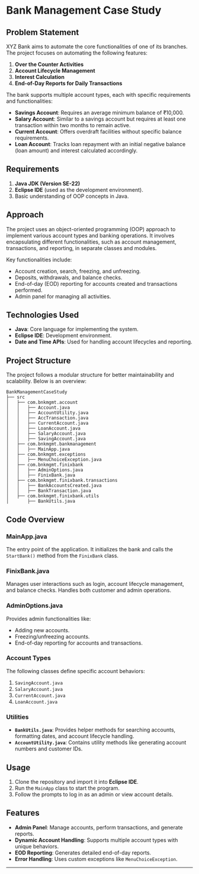 # Bank Management Case Study

## Problem Statement

XYZ Bank aims to automate the core functionalities of one of its branches. The project focuses on automating the following features:

1. **Over the Counter Activities**  
2. **Account Lifecycle Management**  
3. **Interest Calculation**  
4. **End-of-Day Reports for Daily Transactions**  

The bank supports multiple account types, each with specific requirements and functionalities:

- **Savings Account**: Requires an average minimum balance of ₹10,000.  
- **Salary Account**: Similar to a savings account but requires at least one transaction within two months to remain active.  
- **Current Account**: Offers overdraft facilities without specific balance requirements.  
- **Loan Account**: Tracks loan repayment with an initial negative balance (loan amount) and interest calculated accordingly.  

## Requirements

1. **Java JDK (Version SE-22)**  
2. **Eclipse IDE** (used as the development environment).  
3. Basic understanding of OOP concepts in Java.  

## Approach

The project uses an object-oriented programming (OOP) approach to implement various account types and banking operations. It involves encapsulating different functionalities, such as account management, transactions, and reporting, in separate classes and modules.

Key functionalities include:  
- Account creation, search, freezing, and unfreezing.  
- Deposits, withdrawals, and balance checks.  
- End-of-day (EOD) reporting for accounts created and transactions performed.  
- Admin panel for managing all activities.  

## Technologies Used

- **Java**: Core language for implementing the system.  
- **Eclipse IDE**: Development environment.  
- **Date and Time APIs**: Used for handling account lifecycles and reporting.  

## Project Structure

The project follows a modular structure for better maintainability and scalability. Below is an overview:

```plaintext
BankManagementCaseStudy
├── src
│   ├── com.bnkmgmt.account
│   │   ├── Account.java
│   │   ├── AccountUtility.java
│   │   ├── AccTransaction.java
│   │   ├── CurrentAccount.java
│   │   ├── LoanAccount.java
│   │   ├── SalaryAccount.java
│   │   ├── SavingAccount.java
│   ├── com.bnkmgmt.bankmanagement
│   │   ├── MainApp.java
│   ├── com.bnkmgmt.exceptions
│   │   ├── MenuChoiceException.java
│   ├── com.bnkmgmt.finixbank
│   │   ├── AdminOptions.java
│   │   ├── FinixBank.java
│   ├── com.bnkmgmt.finixbank.transactions
│   │   ├── BankAccountsCreated.java
│   │   ├── BankTransaction.java
│   ├── com.bnkmgmt.finixbank.utils
│       ├── BankUtils.java
```

## Code Overview

### MainApp.java
The entry point of the application. It initializes the bank and calls the `StartBank()` method from the `FinixBank` class.

### FinixBank.java
Manages user interactions such as login, account lifecycle management, and balance checks. Handles both customer and admin operations.

### AdminOptions.java
Provides admin functionalities like:  
- Adding new accounts.  
- Freezing/unfreezing accounts.  
- End-of-day reporting for accounts and transactions.  

### Account Types
The following classes define specific account behaviors:  
1. `SavingAccount.java`  
2. `SalaryAccount.java`  
3. `CurrentAccount.java`  
4. `LoanAccount.java`  

### Utilities
- **`BankUtils.java`**: Provides helper methods for searching accounts, formatting dates, and account lifecycle handling.  
- **`AccountUtility.java`**: Contains utility methods like generating account numbers and customer IDs.  

## Usage

1. Clone the repository and import it into **Eclipse IDE**.  
2. Run the `MainApp` class to start the program.  
3. Follow the prompts to log in as an admin or view account details.  

## Features

- **Admin Panel**: Manage accounts, perform transactions, and generate reports.  
- **Dynamic Account Handling**: Supports multiple account types with unique behaviors.  
- **EOD Reporting**: Generates detailed end-of-day reports.  
- **Error Handling**: Uses custom exceptions like `MenuChoiceException`.  

---
